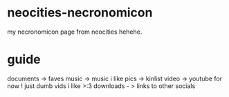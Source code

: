 # neocities-necronomicon
my necronomicon page from neocities hehehe.

# guide
documents -> faves
music -> music i like
pics -> kinlist
video -> youtube for now ! just dumb vids i like >:3
downloads - > links to other socials
